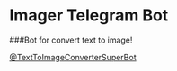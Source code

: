 # Imager Telegram Bot
###Bot for convert text to image!

[@TextToImageConverterSuperBot](https://t.me/TextToImageConverterSuperBot)


